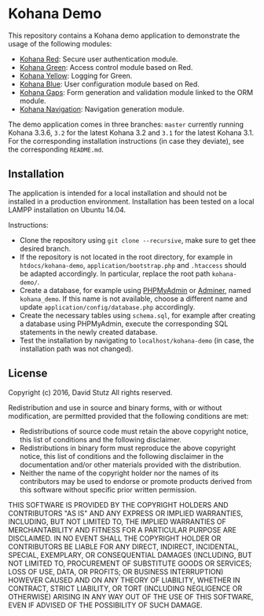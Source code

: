 # Kohana Demo

This repository contains a Kohana demo application to demonstrate the usage of the
following modules: 

* [Kohana Red](https://github.com/davidstutz/kohana-red): Secure user authentication module.
* [Kohana Green](https://github.com/davidstutz/kohana-green): Access control module based on Red.
* [Kohana Yellow](https://github.com/davidstutz/kohana-yellow): Logging for Green.
* [Kohana Blue](https://github.com/davidstutz/kohana-blue): User configuration module based on Red.
* [Kohana Gaps](https://github.com/davidstutz/kohana-gaps): Form generation and validation module linked to the ORM module.
* [Kohana Navigation](https://github.com/davidstutz/kohana-navigation): Navigation generation module.

The demo application comes in three branches: `master` currently running Kohana 3.3.6,
`3.2` for the latest Kohana 3.2 and `3.1` for the latest Kohana 3.1. For the
corresponding installation instructions (in case they deviate), see the corresponding
`README.md`.

## Installation

The application is intended for a local installation and should not be installed
in a production environment. Installation has been tested on a local LAMPP installation
on Ubuntu 14.04.

Instructions:

* Clone the repository using `git clone --recursive`, make sure to get thee desired branch.
* If the repository is not located in the root directory, for example in `htdocs/kohana-demo`,
`application/bootstrap.php` and `.htaccess` should be adapted accordingly. In
particular, replace the root path `kohana-demo/`.
* Create a database, for example using [PHPMyAdmin](https://www.phpmyadmin.net/)
or [Adminer](https://www.adminer.org/), named `kohana_demo`. If this name is not
available, choose a different name and update `application/config/database.php`
accordingly.
* Create the necessary tables using `schema.sql`, for example after creating a
database using PHPMyAdmin, execute the corresponding SQL statements in the newly
created database.
* Test the installation by navigating to `localhost/kohana-demo` (in case, the installation
path was not changed).

## License

Copyright (c) 2016, David Stutz All rights reserved.

Redistribution and use in source and binary forms, with or without modification, are permitted provided that the following conditions are met:

* Redistributions of source code must retain the above copyright notice, this list of conditions and the following disclaimer.
* Redistributions in binary form must reproduce the above copyright notice, this list of conditions and the following disclaimer in the documentation and/or other materials provided with the distribution.
* Neither the name of the copyright holder nor the names of its contributors may be used to endorse or promote products derived from this software without specific prior written permission.

THIS SOFTWARE IS PROVIDED BY THE COPYRIGHT HOLDERS AND CONTRIBUTORS "AS IS" AND ANY EXPRESS OR IMPLIED WARRANTIES, INCLUDING, BUT NOT LIMITED TO, THE IMPLIED WARRANTIES OF MERCHANTABILITY AND FITNESS FOR A PARTICULAR PURPOSE ARE DISCLAIMED. IN NO EVENT SHALL THE COPYRIGHT HOLDER OR CONTRIBUTORS BE LIABLE FOR ANY DIRECT, INDIRECT, INCIDENTAL, SPECIAL, EXEMPLARY, OR CONSEQUENTIAL DAMAGES (INCLUDING, BUT NOT LIMITED TO, PROCUREMENT OF SUBSTITUTE GOODS OR SERVICES; LOSS OF USE, DATA, OR PROFITS; OR BUSINESS INTERRUPTION) HOWEVER CAUSED AND ON ANY THEORY OF LIABILITY, WHETHER IN CONTRACT, STRICT LIABILITY, OR TORT (INCLUDING NEGLIGENCE OR OTHERWISE) ARISING IN ANY WAY OUT OF THE USE OF THIS SOFTWARE, EVEN IF ADVISED OF THE POSSIBILITY OF SUCH DAMAGE.

